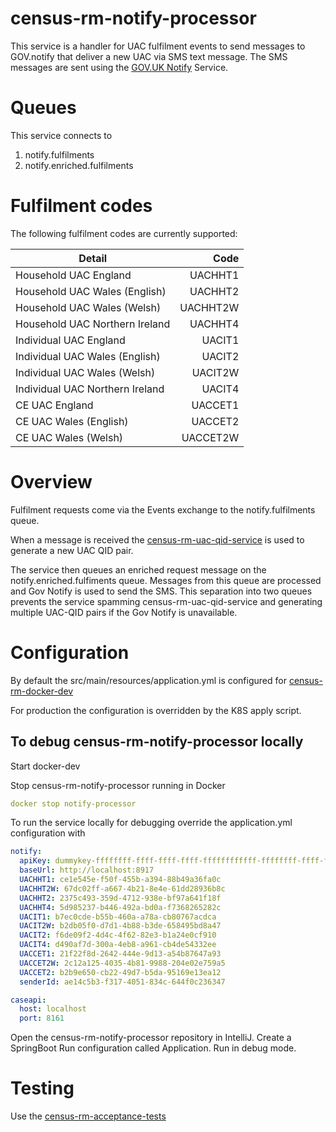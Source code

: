 # census-rm-notify-processor
This service is a handler for UAC fulfilment events to send messages to GOV.notify that deliver a new UAC via SMS text message.
The SMS messages are sent using the [GOV.UK Notify](https://www.notifications.service.gov.uk/) Service.


# Queues
This service connects to 
1. notify.fulfilments
2. notify.enriched.fulfilments

# Fulfilment codes

The following fulfilment codes are currently supported:

| Detail | Code |
|-----------------------------------------|-------:|
|Household UAC England | UACHHT1|
|Household UAC Wales (English) | UACHHT2|
|Household UAC Wales (Welsh) | UACHHT2W|
|Household UAC Northern Ireland | UACHHT4|
|Individual UAC England | UACIT1|
|Individual UAC Wales (English) | UACIT2|
|Individual UAC Wales (Welsh) | UACIT2W|
|Individual UAC Northern Ireland | UACIT4|
|CE UAC England | UACCET1|
|CE UAC Wales (English) | UACCET2|
|CE UAC Wales (Welsh) | UACCET2W|

# Overview

Fulfilment requests come via the Events exchange to the notify.fulfilments queue.

When a message is received the [census-rm-uac-qid-service](https://github.com/ONSdigital/census-rm-uac-qid-service) is used to generate a new UAC QID pair.

The service then queues an enriched request message on the notify.enriched.fulfiments queue. Messages from this queue are processed and Gov Notify is used to send the SMS.
This separation into two queues prevents the service spamming census-rm-uac-qid-service and generating multiple UAC-QID pairs if the Gov Notify is unavailable. 


# Configuration

By default the src/main/resources/application.yml is configured for [census-rm-docker-dev](https://github.com/ONSdigital/census-rm-docker-dev)

For production the configuration is overridden by the K8S apply script.

## To debug census-rm-notify-processor locally 

Start docker-dev

Stop census-rm-notify-processor running in Docker

```yaml
docker stop notify-processor
```

To run the service locally for debugging override the application.yml configuration with

```yaml
notify:
  apiKey: dummykey-ffffffff-ffff-ffff-ffff-ffffffffffff-ffffffff-ffff-ffff-ffff-ffffffffffff
  baseUrl: http://localhost:8917
  UACHHT1: ce1e545e-f50f-455b-a394-88b49a36fa0c
  UACHHT2W: 67dc02ff-a667-4b21-8e4e-61dd28936b8c
  UACHHT2: 2375c493-359d-4712-938e-bf97a641f18f
  UACHHT4: 5d985237-b446-492a-bd0a-f7368265282c
  UACIT1: b7ec0cde-b55b-460a-a78a-cb80767acdca
  UACIT2W: b2db05f0-d7d1-4b88-b3de-658495bd8a47
  UACIT2: f6de09f2-4d4c-4f62-82e3-b1a24e0cf910
  UACIT4: d490af7d-300a-4eb8-a961-cb4de54332ee
  UACCET1: 21f22f8d-2642-444e-9d13-a54b87647a93
  UACCET2W: 2c12a125-4035-4b81-9988-204e02e759a5
  UACCET2: b2b9e650-cb22-49d7-b5da-95169e13ea12
  senderId: ae14c5b3-f317-4051-834c-644f0c236347

caseapi:
  host: localhost
  port: 8161
```

Open the census-rm-notify-processor repository in IntelliJ.
Create a SpringBoot Run configuration called Application.
Run in debug mode.


# Testing

Use the [census-rm-acceptance-tests](https://github.com/ONSdigital/census-rm-acceptance-tests)